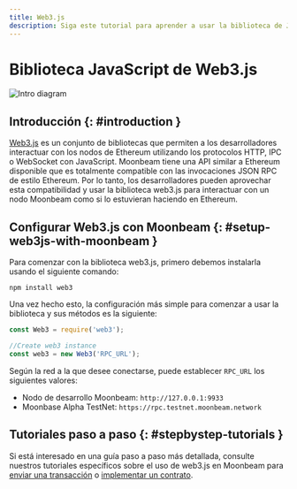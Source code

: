 ```yaml
---
title: Web3.js
description: Siga este tutorial para aprender a usar la biblioteca de JavaScript Ethereum Web3 para implementar contratos inteligentes de Solidity en Moonbeam.
---
```

# Biblioteca JavaScript de Web3.js

![Intro diagram](/images/integrations/integrations-web3js-banner.png)

## Introducción {: #introduction } 

[Web3.js](https://web3js.readthedocs.io/) es un conjunto de bibliotecas que permiten a los desarrolladores interactuar con los nodos de Ethereum utilizando los protocolos HTTP, IPC o WebSocket con JavaScript. Moonbeam tiene una API similar a Ethereum disponible que es totalmente compatible con las invocaciones JSON RPC de estilo Ethereum. Por lo tanto, los desarrolladores pueden aprovechar esta compatibilidad y usar la biblioteca web3.js para interactuar con un nodo Moonbeam como si lo estuvieran haciendo en Ethereum.

## Configurar Web3.js con Moonbeam {: #setup-web3js-with-moonbeam } 

Para comenzar con la biblioteca web3.js, primero debemos instalarla usando el siguiente comando:

```
npm install web3
```

Una vez hecho esto, la configuración más simple para comenzar a usar la biblioteca y sus métodos es la siguiente:

```js
const Web3 = require('web3');

//Create web3 instance
const web3 = new Web3('RPC_URL');
```

Según la red a la que desee conectarse, puede establecer `RPC_URL` los siguientes valores:

 - Nodo de desarrollo Moonbeam:  `http://127.0.0.1:9933`
 - Moonbase Alpha TestNet: `https://rpc.testnet.moonbeam.network`

## Tutoriales paso a paso {: #stepbystep-tutorials } 

Si está interesado en una guía paso a paso más detallada, consulte nuestros tutoriales específicos sobre el uso de web3.js en Moonbeam para [enviar una transacción](/getting-started/local-node/send-transaction/) o [implementar un contrato](/getting-started/local-node/deploy-contract/).

